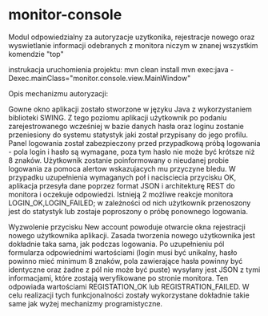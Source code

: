 # monitor-console
Modul odpowiedzialny za autoryzacje uzytkonika, rejestracje nowego oraz wyswietlanie informacji odebranych z monitora niczym w znanej wszystkim komendzie "top"

instrukacja uruchomienia projektu:
mvn clean install 
mvn exec:java -Dexec.mainClass="monitor.console.view.MainWindow"


Opis mechanizmu autoryzacji:

Gowne okno aplikacji zostało stworzone w języku Java z wykorzystaniem biblioteki SWING. Z tego poziomu aplikacji użytkownik po podaniu zarejestrowanego wcześniej w bazie danych hasła oraz loginu zostanie przeniesiony do systemu statystyk jaki został przypisany do jego profilu. 
Panel logowania został zabezpieczony przed przypadkową próbą logowania - pola login i hasło są wymagane, poza tym hasło nie może być krótsze niż 8 znaków. Użytkownik zostanie poinformowany o nieudanej probie logowania za pomoca alertow wskazujacych mu przyczyne bledu.
W przypadku uzupełnienia wymaganych poł i nacisciecia przycisku OK, aplikacja przesyła dane poprzez format JSON i architekturę REST do monitora i oczekuje odpowiedzi. Istnieją 2 możliwe reakcje monitora LOGIN_OK,LOGIN_FAILED; w zależności od nich użytkownik przenoszony jest do statystyk lub zostaje poproszony o próbę ponownego logowania. 

Wyzwolenie przycisku New account powoduje otwarcie okna rejestracji nowego użytkownika aplikacji. 
Zasada tworzenia nowego użytkownika jest dokładnie taka sama, jak podczas logowania. Po uzupełnieniu pól formularza odpowiednimi wartościami (login musi być unikalny, hasło powinno mieć minimum 8 znaków, pola zawierające hasła powinny być identyczne oraz żadne z pól nie może być puste) wysyłany jest JSON z tymi informacjami, które zostają weryfikowane po stronie monitora. Ten odpowiada wartościami REGISTATION_OK lub REGISTRATION_FAILED. W celu realizacji tych funkcjonalności  zostały wykorzystane dokładnie takie same jak wyżej mechanizmy programistyczne. 


